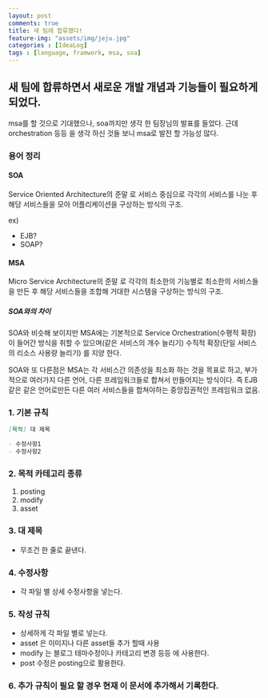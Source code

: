 ```yaml
---
layout: post
comments: true
title: 새 팀에 합류했다!
feature-img: "assets/img/jeju.jpg"
categories : [IdeaLog]
tags : [language, framwork, msa, soa]
---
```


## 새 팀에 합류하면서 새로운 개발 개념과 기능들이 필요하게되었다.

msa를 할 것으로 기대했으나, soa까지만 생각 한 팀장님의 발표를 들었다.
근데 orchestration 등등 을 생각 하신 것들 보니 msa로 발전 할 가능성 많다.

### 용어 정리

#### SOA

Service Oriented Architecture의 준말 로 서비스 중심으로 각각의 서비스를 나눈 후 해당 서비스들을 모아 어플리케이션을 구상하는 방식의 구조.

ex)
 - EJB?
 - SOAP?

#### MSA

Micro Service Architecture의 준말 로 각각의 최소한의 기능별로 최소한의 서비스들을 만든 후 해당 서비스들을 조합해 거대한 시스템을 구상하는 방식의 구조.

##### SOA와의 차이

SOA와 비슷해 보이지만 MSA에는 기본적으로 Service Orchestration(수평적 확장)이 들어간 방식을 취할 수 있으며(같은 서비스의 개수 늘리기) 수직적 확장(단일 서비스의 리소스 사용량 늘리기) 를 지양 한다.

SOA와 또 다른점은 MSA는 각 서비스간 의존성을 최소화 하는 것을 목표로 하고, 부가적으로 여러가지 다른 언어, 다른 프레임워크들로 합쳐서 만들어지는 방식이다.
즉 EJB 같은 같은 언어로만든 다른 여러 서비스들을 합쳐야하는 중앙집권적인 프레임워크 없음.




### 1. 기본 규칙

```markdown
[목적] 대 제목

- 수정사항1
- 수정사항2
```

### 2. 목적 카테고리 종류

1. posting
1. modify
1. asset

### 3. 대 제목

- 무조건 한 줄로 끝낸다.

### 4. 수정사항

- 각 파일 별 상세 수정사항을 넣는다.

### 5. 작성 규칙

- 상세하게 각 파일 별로 넣는다.
- asset 은 이미지나 다른 asset들 추가 할때 사용
- modify 는 블로그 테마수정이나 카테고리 변경 등등 에 사용한다.
- post 수정은 posting으로 활용한다.

### 6. 추가 규칙이 필요 할 경우 현재 이 문서에 추가해서 기록한다.